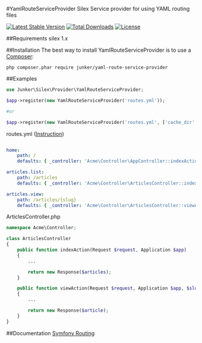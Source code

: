 #YamlRouteServiceProvider
Silex Service provider for using YAML routing files

[![Latest Stable Version](https://poser.pugx.org/junker/yaml-route-service-provider/v/stable)](https://packagist.org/packages/junker/yaml-route-service-provider)
[![Total Downloads](https://poser.pugx.org/junker/yaml-route-service-provider/downloads)](https://packagist.org/packages/junker/yaml-route-service-provider)
[![License](https://poser.pugx.org/junker/yaml-route-service-provider/license)](https://packagist.org/packages/junker/yaml-route-service-provider)

##Requirements
silex 1.x

##Installation
The best way to install YamlRouteServiceProvider is to use a [Composer](https://getcomposer.org/download):

    php composer.phar require junker/yaml-route-service-provider

##Examples

```php
use Junker\Silex\Provider\YamlRouteServiceProvider;

$app->register(new YamlRouteServiceProvider('routes.yml'));

#or

$app->register(new YamlRouteServiceProvider('routes.yml', ['cache_dir' => '/tmp/routes_cache', 'debug' => $app['debug']]));


```


routes.yml ([Instruction](http://symfony.com/doc/current/book/routing.html))
```yaml

home:
    path: /
    defaults: { _controller: 'Acme\Controller\AppController::indexAction' }

articles.list:
    path: /articles
    defaults: { _controller: 'Acme\Controller\ArticlesController::indexAction' }

articles.view:
    path: /articles/{slug}
    defaults: { _controller: 'Acme\Controller\ArticlesController::viewAction' }

```

ArticlesController.php
```php
namespace Acme\Controller;

class ArticlesController
{
	public function indexAction(Request $request, Application $app)
	{
		...

		return new Response($articles);
	}

	public function viewAction(Request $request, Application $app, $slug)
	{
		...

		return new Response($article);
	}
}
```

##Documentation
[Symfony Routing](http://symfony.com/doc/current/book/routing.html)
